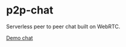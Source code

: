 # p2p-chat
Serverless peer to peer chat built on WebRTC.

[Demo chat](https://michal-wrzosek.github.io/p2p-chat)
